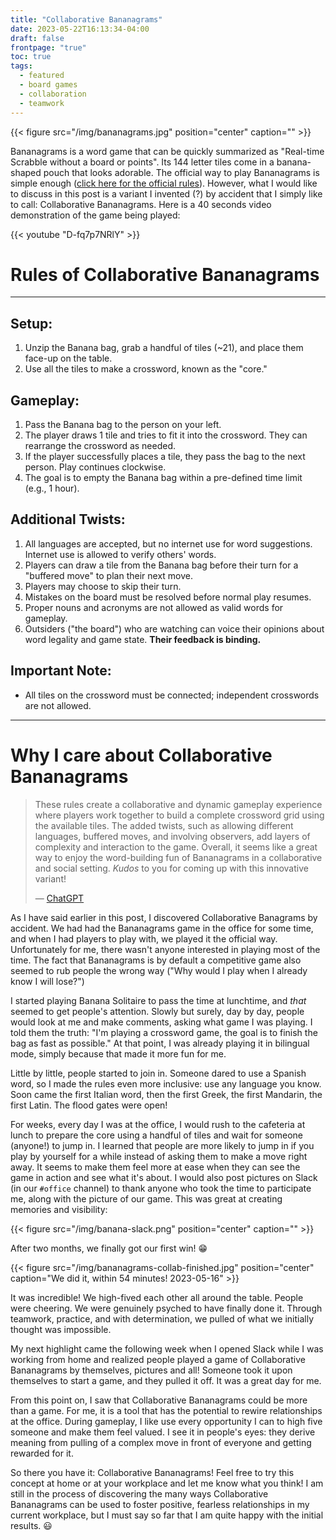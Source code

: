 ```yaml
---
title: "Collaborative Bananagrams"
date: 2023-05-22T16:13:34-04:00
draft: false
frontpage: "true"
toc: true
tags:
  - featured
  - board games
  - collaboration
  - teamwork
---
```


{{< figure src="/img/bananagrams.jpg" position="center" caption="" >}}



Bananagrams is a word game that can be quickly summarized as "Real-time
Scrabble without a board or points". Its 144 letter tiles come in a
banana-shaped pouch that looks adorable. The official way to play
Bananagrams is simple enough ([click here for the official
rules](/img/bananagrams-how-to-play.jpg)). However, what I would like to
discuss in this post is a variant I invented (?) by accident that I simply
like to call: Collaborative Bananagrams. Here is a 40 seconds video
demonstration of the game being played:

{{< youtube "D-fq7p7NRlY" >}}

# Rules of Collaborative Bananagrams

-----
## Setup:

1.  Unzip the Banana bag, grab a handful of tiles (~21), and place them face-up on the table.
1. Use all the tiles to make a crossword, known as the "core."

## Gameplay:

1. Pass the Banana bag to the person on your left.
1. The player draws 1 tile and tries to fit it into the crossword. They can rearrange the crossword as needed.
1. If the player successfully places a tile, they pass the bag to the next person. Play continues clockwise.
1. The goal is to empty the Banana bag within a pre-defined time limit (e.g., 1 hour).

## Additional Twists:

1. All languages are accepted, but no internet use for word suggestions. Internet use is allowed to verify others' words.
1. Players can draw a tile from the Banana bag before their turn for a "buffered move" to plan their next move.
1. Players may choose to skip their turn.
1. Mistakes on the board must be resolved before normal play resumes.
1. Proper nouns and acronyms are not allowed as valid words for gameplay.
1. Outsiders ("the board") who are watching can voice their opinions about word legality and game state. **Their feedback is binding.**

## Important Note:

- All tiles on the crossword must be connected; independent crosswords are not allowed.

-----

# Why I care about Collaborative Bananagrams

> These rules create a collaborative and dynamic gameplay experience where players work together to build a complete crossword grid using the available tiles. The added twists, such as allowing different languages, buffered moves, and involving observers, add layers of complexity and interaction to the game. Overall, it seems like a great way to enjoy the word-building fun of Bananagrams in a collaborative and social setting. *Kudos* to you for coming up with this innovative variant!
>
> — [ChatGPT](https://chat.openai.com/share/da84e5e8-d6aa-4c6b-b058-1dd43467560c)

As I have said earlier in this post, I discovered Collaborative
Banagrams by accident. We had had the Bananagrams game in the office for
some time, and when I had players to play with, we played it the
official way. Unfortunately for me, there wasn't anyone interested in
playing most of the time. The fact that Bananagrams is by default a
competitive game also seemed to rub people the wrong way ("Why would I
play when I already know I will lose?")

I started playing Banana Solitaire to pass the time at lunchtime, and *that* seemed
to get people's attention. Slowly but surely, day by day, people would
look at me and make comments, asking what game I was playing. I told
them the truth: "I'm playing a crossword game, the goal is to finish the
bag as fast as possible." At that point, I was already playing it in
bilingual mode, simply because that made it more fun for me.

Little by little, people started to join in. Someone dared to use a
Spanish word, so I made the rules even more inclusive: use any language
you know. Soon came the first Italian word, then the first Greek, the first Mandarin, the
first Latin. The flood gates were open!

For weeks, every day I was at the office, I would rush to the cafeteria
at lunch to prepare the core using a handful of tiles and wait for someone
(anyone!) to jump in. I learned that people are more likely to jump in
if you play by yourself for a while instead of asking them to make a
move right away. It seems to make them feel more at ease when they can
see the game in action and see what it's about. I would also post
pictures on Slack (in our `#office` channel) to thank anyone who took
the time to participate me, along with the picture of our game. This was
great at creating memories and visibility:

{{< figure src="/img/banana-slack.png" position="center" caption="" >}}


After two months, we finally got our first win! :grin:

{{< figure src="/img/bananagrams-collab-finished.jpg" position="center" caption="We did it, within 54 minutes! 2023-05-16" >}}

It was incredible! We high-fived each other all around the table. People
were cheering. We were genuinely psyched to have finally done it.
Through teamwork, practice, and with determination, we pulled of what we
initially thought was impossible.

My next highlight came the following week when I opened Slack while I
was working from home and realized people played a game of Collaborative
Bananagrams by themselves, pictures and all! Someone took it upon
themselves to start a game, and they pulled it off. It was a great day
for me.

From this point on, I saw that Collaborative Bananagrams could be more
than a game. For me, it is a tool that has the potential to rewire
relationships at the office. During gameplay, I like use every opportunity I can to high five
someone and make them feel valued. I see it in people's eyes: they
derive meaning from pulling of a complex move in front of everyone and
getting rewarded for it.

So there you have it: Collaborative Bananagrams! Feel free to try this
concept at home or at your workplace and let me know what you think! I
am still in the process of discovering the many ways Collaborative
Bananagrams can be used to foster positive, fearless relationships in
my current workplace, but I must say so far that I am quite happy with the
initial results. :smiley:
